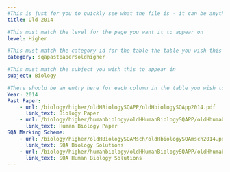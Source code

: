 ```yaml
---
#This is just for you to quickly see what the file is - it can be anything you want
title: Old 2014

#This must match the level for the page you want it to appear on
level: Higher

#This must match the category id for the table the table you wish this to appear in
category: sqapastpapersoldhigher

#This must match the subject you wish this to appear in
subject: Biology

#There should be an entry here for each column in the table you wish to populate:
Year: 2014
Past Paper:
    - url: /biology/higher/oldHBiologySQAPP/oldHbiologySQApp2014.pdf
      link_text: Biology Paper
    - url: /biology/higher/humanbiology/oldHHumanBiologySQAPP/oldHhumabioSQApp2014.pdf
      link_text: Human Biology Paper
SQA Marking Scheme:
    - url: /biology/higher/oldHBiologySQAMsch/oldHbiologySQAmsch2014.pdf
      link_text: SQA Biology Solutions
    - url: /biology/higher/humanbiology/oldHHumanBiologySQAPP/oldHhumabioSQApp2014.pdf
      link_text: SQA Human Biology Solutions
---
```


